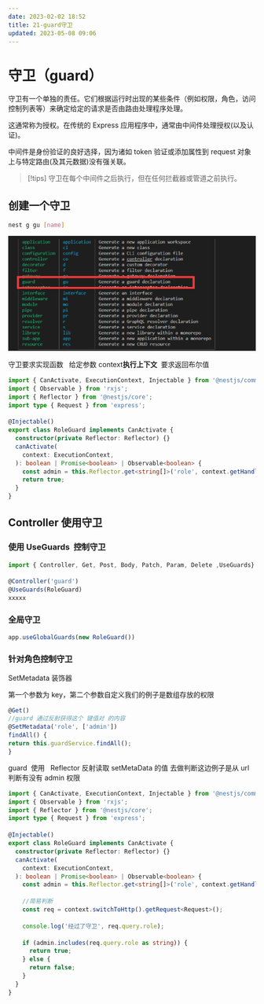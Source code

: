 ```yaml
---
date: 2023-02-02 18:52
title: 21-guard守卫
updated: 2023-05-08 09:06
---
```


# 守卫（guard）

守卫有一个单独的责任。它们根据运行时出现的某些条件（例如权限，角色，访问控制列表等）来确定给定的请求是否由路由处理程序处理。

这通常称为授权。在传统的 Express 应用程序中，通常由中间件处理授权(以及认证)。

中间件是身份验证的良好选择，因为诸如 token 验证或添加属性到 request 对象上与特定路由(及其元数据)没有强关联。

> [!tips]
> 守卫在每个中间件之后执行，但在任何拦截器或管道之前执行。

## 创建一个守卫

```sh
nest g gu [name]
```

![](./_images/image-2023-02-02_21-22-25-991-21-guard守卫.png)

守卫要求实现函数   给定参数 context**执行上下文**  要求返回布尔值

```ts
import { CanActivate, ExecutionContext, Injectable } from '@nestjs/common';
import { Observable } from 'rxjs';
import { Reflector } from '@nestjs/core';
import type { Request } from 'express';

@Injectable()
export class RoleGuard implements CanActivate {
  constructor(private Reflector: Reflector) {}
  canActivate(
    context: ExecutionContext,
  ): boolean | Promise<boolean> | Observable<boolean> {
    const admin = this.Reflector.get<string[]>('role', context.getHandler());
    return true;
  }
}

```

## Controller 使用守卫

### 使用 UseGuards  控制守卫

```ts
import { Controller, Get, Post, Body, Patch, Param, Delete ,UseGuards} from '@nestjs/common';

@Controller('guard')
@UseGuards(RoleGuard)
xxxxx
```

### 全局守卫

```js
app.useGlobalGuards(new RoleGuard())
```

### 针对角色控制守卫

SetMetadata 装饰器

第一个参数为 key，第二个参数自定义我们的例子是数组存放的权限

```ts
@Get()
//guard 通过反射获得这个 键值对 的内容
@SetMetadata('role', ['admin'])
findAll() {
return this.guardService.findAll();
}
```

guard  使用   Reflector 反射读取 setMetaData 的值 去做判断这边例子是从 url 判断有没有 admin 权限

```ts
import { CanActivate, ExecutionContext, Injectable } from '@nestjs/common';
import { Observable } from 'rxjs';
import { Reflector } from '@nestjs/core';
import type { Request } from 'express';

@Injectable()
export class RoleGuard implements CanActivate {
  constructor(private Reflector: Reflector) {}
  canActivate(
    context: ExecutionContext,
  ): boolean | Promise<boolean> | Observable<boolean> {
    const admin = this.Reflector.get<string[]>('role', context.getHandler());

    //简易判断
    const req = context.switchToHttp().getRequest<Request>();

    console.log('经过了守卫', req.query.role);

    if (admin.includes(req.query.role as string)) {
      return true;
    } else {
      return false;
    }
  }
}

```